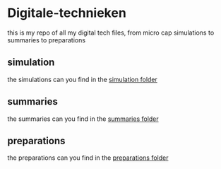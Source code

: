 # Digitale-technieken
this is my repo of all my digital tech files, from micro cap simulations to summaries to preparations

## simulation
the simulations can you find in the [simulation folder](Ferre/simulaties/)

## summaries
the summaries can you find in the [summaries folder](Ferre/samenvatting%20digitale%20technieken.docx)

## preparations
the preparations can you find in the [preparations folder](Ferre/voorbereidingen/)

